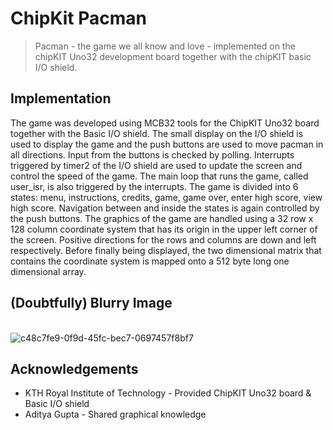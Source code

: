# ChipKit Pacman

> Pacman - the game we all know and love - implemented on the chipKIT Uno32 development board together with the chipKIT basic I/O shield.

## Implementation

The game was developed using MCB32 tools for the ChipKIT Uno32 board together with the Basic I/O shield. The small display on the I/O shield is used to display the game and the push buttons are used to move pacman in all directions. Input from the buttons is checked by polling. Interrupts triggered by timer2 of the I/O shield are used to update the screen and control the speed of the game.
The main loop that runs the game, called user_isr, is also triggered by the interrupts. The game is divided into 6 states: menu, instructions, credits, game, game over, enter high score, view high score. Navigation between and inside the states is again controlled by the push buttons.
The graphics of the game are handled using a 32 row x 128 column coordinate system that has its origin in the upper left corner of the screen. Positive directions for the rows and columns are down and left respectively. Before finally being displayed, the two dimensional matrix that contains the coordinate system is mapped onto a 512 byte long one dimensional array.

## (Doubtfully) Blurry Image

\
![c48c7fe9-0f9d-45fc-bec7-0697457f8bf7](https://user-images.githubusercontent.com/56604980/189481578-66be1abc-9264-4e82-93ab-ac32b3ddb5cc.jpg)

## Acknowledgements
* KTH Royal Institute of Technology - Provided ChipKIT Uno32 board & Basic I/O shield
* Aditya Gupta - Shared graphical knowledge

